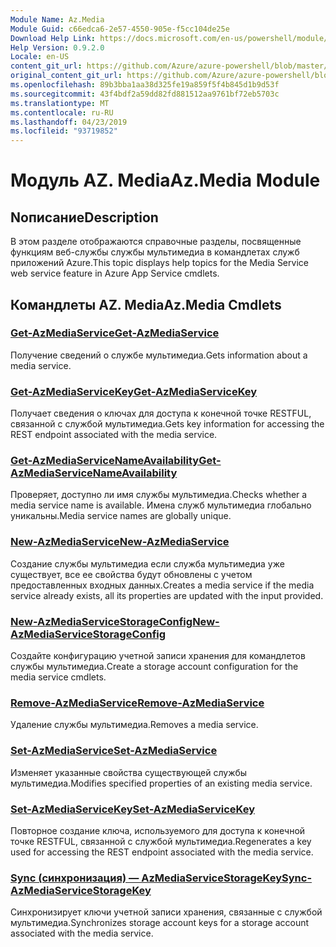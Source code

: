 ```yaml
---
Module Name: Az.Media
Module Guid: c66edca6-2e57-4550-905e-f5cc104de25e
Download Help Link: https://docs.microsoft.com/en-us/powershell/module/az.media
Help Version: 0.9.2.0
Locale: en-US
content_git_url: https://github.com/Azure/azure-powershell/blob/master/src/Media/Media/help/Az.Media.md
original_content_git_url: https://github.com/Azure/azure-powershell/blob/master/src/Media/Media/help/Az.Media.md
ms.openlocfilehash: 89b3bba1aa38d325fe19a859f5f4b845d1b9d53f
ms.sourcegitcommit: 43f4bdf2a59dd82fd881512aa9761bf72eb5703c
ms.translationtype: MT
ms.contentlocale: ru-RU
ms.lasthandoff: 04/23/2019
ms.locfileid: "93719852"
---
```

# <span data-ttu-id="dd8d4-101">Модуль AZ. Media</span><span class="sxs-lookup"><span data-stu-id="dd8d4-101">Az.Media Module</span></span>
## <span data-ttu-id="dd8d4-102">Nописание</span><span class="sxs-lookup"><span data-stu-id="dd8d4-102">Description</span></span>
<span data-ttu-id="dd8d4-103">В этом разделе отображаются справочные разделы, посвященные функциям веб-службы службы мультимедиа в командлетах служб приложений Azure.</span><span class="sxs-lookup"><span data-stu-id="dd8d4-103">This topic displays help topics for the Media Service web service feature in Azure App Service cmdlets.</span></span>

## <span data-ttu-id="dd8d4-104">Командлеты AZ. Media</span><span class="sxs-lookup"><span data-stu-id="dd8d4-104">Az.Media Cmdlets</span></span>
### [<span data-ttu-id="dd8d4-105">Get-AzMediaService</span><span class="sxs-lookup"><span data-stu-id="dd8d4-105">Get-AzMediaService</span></span>](Get-AzMediaService.md)
<span data-ttu-id="dd8d4-106">Получение сведений о службе мультимедиа.</span><span class="sxs-lookup"><span data-stu-id="dd8d4-106">Gets information about a media service.</span></span>

### [<span data-ttu-id="dd8d4-107">Get-AzMediaServiceKey</span><span class="sxs-lookup"><span data-stu-id="dd8d4-107">Get-AzMediaServiceKey</span></span>](Get-AzMediaServiceKey.md)
<span data-ttu-id="dd8d4-108">Получает сведения о ключах для доступа к конечной точке RESTFUL, связанной с службой мультимедиа.</span><span class="sxs-lookup"><span data-stu-id="dd8d4-108">Gets key information for accessing the REST endpoint associated with the media service.</span></span>

### [<span data-ttu-id="dd8d4-109">Get-AzMediaServiceNameAvailability</span><span class="sxs-lookup"><span data-stu-id="dd8d4-109">Get-AzMediaServiceNameAvailability</span></span>](Get-AzMediaServiceNameAvailability.md)
<span data-ttu-id="dd8d4-110">Проверяет, доступно ли имя службы мультимедиа.</span><span class="sxs-lookup"><span data-stu-id="dd8d4-110">Checks whether a media service name is available.</span></span>
<span data-ttu-id="dd8d4-111">Имена служб мультимедиа глобально уникальны.</span><span class="sxs-lookup"><span data-stu-id="dd8d4-111">Media service names are globally unique.</span></span>

### [<span data-ttu-id="dd8d4-112">New-AzMediaService</span><span class="sxs-lookup"><span data-stu-id="dd8d4-112">New-AzMediaService</span></span>](New-AzMediaService.md)
<span data-ttu-id="dd8d4-113">Создание службы мультимедиа если служба мультимедиа уже существует, все ее свойства будут обновлены с учетом предоставленных входных данных.</span><span class="sxs-lookup"><span data-stu-id="dd8d4-113">Creates a media service if the media service already exists, all its properties are updated with the input provided.</span></span>

### [<span data-ttu-id="dd8d4-114">New-AzMediaServiceStorageConfig</span><span class="sxs-lookup"><span data-stu-id="dd8d4-114">New-AzMediaServiceStorageConfig</span></span>](New-AzMediaServiceStorageConfig.md)
<span data-ttu-id="dd8d4-115">Создайте конфигурацию учетной записи хранения для командлетов службы мультимедиа.</span><span class="sxs-lookup"><span data-stu-id="dd8d4-115">Create a storage account configuration for the media service cmdlets.</span></span>

### [<span data-ttu-id="dd8d4-116">Remove-AzMediaService</span><span class="sxs-lookup"><span data-stu-id="dd8d4-116">Remove-AzMediaService</span></span>](Remove-AzMediaService.md)
<span data-ttu-id="dd8d4-117">Удаление службы мультимедиа.</span><span class="sxs-lookup"><span data-stu-id="dd8d4-117">Removes a media service.</span></span>

### [<span data-ttu-id="dd8d4-118">Set-AzMediaService</span><span class="sxs-lookup"><span data-stu-id="dd8d4-118">Set-AzMediaService</span></span>](Set-AzMediaService.md)
<span data-ttu-id="dd8d4-119">Изменяет указанные свойства существующей службы мультимедиа.</span><span class="sxs-lookup"><span data-stu-id="dd8d4-119">Modifies specified properties of an existing media service.</span></span>

### [<span data-ttu-id="dd8d4-120">Set-AzMediaServiceKey</span><span class="sxs-lookup"><span data-stu-id="dd8d4-120">Set-AzMediaServiceKey</span></span>](Set-AzMediaServiceKey.md)
<span data-ttu-id="dd8d4-121">Повторное создание ключа, используемого для доступа к конечной точке RESTFUL, связанной с службой мультимедиа.</span><span class="sxs-lookup"><span data-stu-id="dd8d4-121">Regenerates a key used for accessing the REST endpoint associated with the media service.</span></span>

### [<span data-ttu-id="dd8d4-122">Sync (синхронизация) — AzMediaServiceStorageKey</span><span class="sxs-lookup"><span data-stu-id="dd8d4-122">Sync-AzMediaServiceStorageKey</span></span>](Sync-AzMediaServiceStorageKey.md)
<span data-ttu-id="dd8d4-123">Синхронизирует ключи учетной записи хранения, связанные с службой мультимедиа.</span><span class="sxs-lookup"><span data-stu-id="dd8d4-123">Synchronizes storage account keys for a storage account associated with the media service.</span></span>

